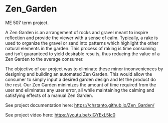 # Zen_Garden
ME 507 term project.

A Zen Garden is an arrangement of rocks and gravel meant to inspire reflection and provide the viewer with a sense of calm. Typically, a rake is used to organize the gravel or sand into patterns which highlight the other natural elements in the garden. This process of raking is time consuming and isn’t guaranteed to yield desirable results, thus reducing the value of a Zen Garden to the average consumer. 

The objective of our project was to eliminate these minor inconveniences by designing and building an automated Zen Garden. This would allow the consumer to simply input a desired garden design and let the product do the rest. Our Zen Garden minimizes the amount of time required from the user and eliminates any user error, all while maintaining the calming and satisfying effects of a manual Zen Garden. 

See project documentation here:
https://chstanto.github.io/Zen_Garden/

See project video here:
https://youtu.be/xiGYExL5Ic0